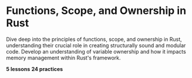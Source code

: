 # Functions, Scope, and Ownership in Rust

Dive deep into the principles of functions, scope, and ownership in Rust, understanding their crucial role in creating structurally sound and modular code. Develop an understanding of variable ownership and how it impacts memory management within Rust's framework.

**5 lessons**
**24 practices**